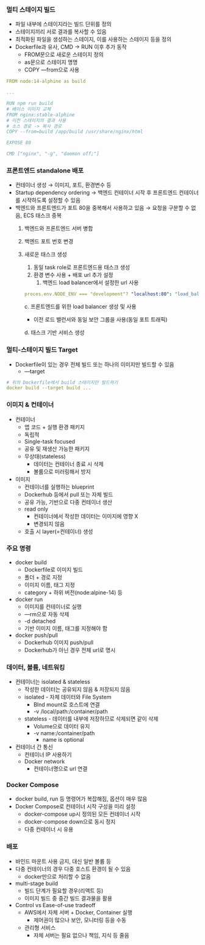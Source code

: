### 멀티 스테이지 빌드

- 파일 내부에 스테이지라는 빌드 단위를 정의
- 스테이지끼리 서로 결과를 복사할 수 있음
- 최적화된 파일을 생성하는 스테이지, 이를 사용하는 스테이지 등을 정의
- Dockerfile과 유사, CMD → RUN 이후 추가 동작
    - FROM문으로 새로운 스테이지 정의
    - as문으로 스테이지 명명
    - COPY —from으로 사용

```yaml
FROM node:14-alphine as build

...

RUN npm run build
# 베이스 이미지 교체
FROM nginx:stable-alphine
# 이전 스테이지의 결과 사용
# 소스 경로 -> 복사 경로
COPY --from=build /app/build /usr/share/nginx/html

EXPOSE 80

CMD ["nginx", "-g", "daemon off;"]
```

### 프론트엔드 standalone 배포

- 컨테이너 생성 → 이미지, 포트, 환경변수 등
- Startup dependency ordering → 백엔드 컨테이너 시작 후 프론트엔드 컨테이너를 시작하도록 설정할 수 있음
- 백엔드와 프론트엔드가 포트 80을 중복해서 사용하고 있음 → 요청을 구분할 수 없음, ECS 태스크 중복
    1. 백엔드와 프론트엔드 서버 병합
    2. 백엔드 포트 번호 변경
    3. 새로운 태스크 생성
        1. 동일 task role로 프론트엔드용 태스크 생성
        2. 환경 변수 사용 + 배포 url 추가 설정
            1. 백엔드 load balancer에서 설정한 url 사용
        
        ```yaml
        proces.env.NODE_ENV === "development"? "localhost:80": "load_balancer_url"
        ```
        
        c. 프론트엔드를 위한 load balancer 생성 및 사용
        
        - 이전 로드 밸런서와 동일 보안 그룹을 사용(동일 포트 트래픽)
        
        d. 태스크 기반 서비스 생성
        

### 멀티-스테이지 빌드 Target

- Dockerfile이 있는 경우 전체 빌드 또는 하나의 이미지만 빌드할 수 있음
    - —target

```yaml
# 위의 Dockerfile에서 build 스테이지만 빌드하기
docker build --target build ...
```

### 이미지 & 컨테이너

- 컨테이너
    - 앱 코드 + 실행 환경 패키지
    - 독립적
    - Single-task focused
    - 공유 및 재생산 가능한 패키지
    - 무상태(stateless)
        - 데이터는 컨테이너 종료 시 삭제
        - 볼륨으로 미러링해서 방지
- 이미지
    - 컨테이너를 실행하는 blueprint
    - Dockerhub 등에서 pull 또는 자체 빌드
    - 공유 가능, 기반으로 다중 컨테이너 생산
    - read only
        - 컨테이너에서 작성한 데이터는 이미지에 영향 X
        - 변경되지 않음
    - 호출 시 layer(=컨테이너) 생성

### 주요 명령

- docker build
    - Dockerfile로 이미지 빌드
    - 폴더 + 경로 지정
    - 이미지 이름, 태그 지정
    - category + 하위 버전(node:alpine-14) 등
- docker run
    - 이미지를 컨테이너로 실행
    - —rm으로 자동 삭제
    - -d detached
    - 기반 이미지 이름, 태그를 지정해야 함
- docker push/pull
    - Dockerhub 이미지 push/pull
    - Dockerhub가 아닌 경우 전체 url로 명시

### 데이터, 볼륨, 네트워킹

- 컨테이너는 isolated & stateless
    - 작성한 데이터는 공유되지 않음 & 저장되지 않음
    - isolated - 자체 데이터와 File System
        - BInd mount로 호스트에 연결
        - -v /local/path:/container/path
    - stateless - 데이터를 내부에 저장하므로 삭제되면 같이 삭제
        - Volume으로 데이터 유지
        - -v name:/container/path
            - name is optional
- 컨테이너 간 통신
    - 컨테이너 IP 사용하기
    - Docker network
        - 컨테이너명으로 url 연결

### Docker Compose

- docker build, run 등 명령어가 복잡해짐, 옵션이 매우 많음
- Docker Compose로 컨테이너 시작 구성을 미리 설정
    - docker-compose up시 정의된 모든 컨테이너 시작
    - docker-compose down으로 동시 정지
    - 다중 컨테이너 시 유용

### 배포

- 바인드 마운트 사용 금지, 대신 일반 볼륨 등
- 다중 컨테이너의 경우 다중 호스트 환경이 될 수 있음
    - docker만으로 처리할 수 없음
- multi-stage build
    - 빌드 단계가 필요할 경우(리액트 등)
    - 이미지 빌드 중 중간 빌드 결과물을 활용
- Control vs Ease-of-use tradeoff
    - AWS에서 자체 서버 + Docker, Container 실행
        - 제어권이 많으나 보안, 모니터링 등을 수동
    - 관리형 서비스
        - 자체 서버는 필요 없으나 책임, 지식 등 줄음

